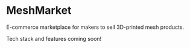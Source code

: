 # MeshMarket
E-commerce marketplace for makers to sell 3D-printed mesh products.

Tech stack and features coming soon!
